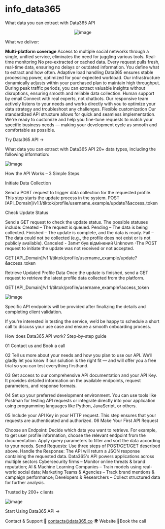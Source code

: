 # info_data365
What data you can extract with Data365 API

<p align="center">
  <img src="https://github.com/user-attachments/assets/30df924c-a66b-48a2-9015-c9824f45a139" alt="image" />
</p>

What we deliver:

**Multi-platform coverage**
Access to multiple social networks through a single, unified service, eliminates the need for juggling various tools.
Real-time monitoring
No pre-extracted or cached data. Every request pulls fresh, real-time data, ensuring no delays or outdated information. You define what to extract and how often.
Adaptive load handling
Data365 ensures stable processing power, optimized for your expected workload. Our infrastructure dynamically adjusts within your purchased plan to maintain high throughput. During peak traffic periods, you can extract valuable insights without disruptions, ensuring smooth and reliable data collection.
Human support by email
Connect with real experts, not chatbots. Our responsive team actively listens to your needs and works directly with you to optimize your data strategy and troubleshoot any challenges.
Flexible customization
Our standardized API structure allows for quick and seamless implementation. We're ready to customize and help you fine-tune requests to match your specific business needs — making your development cycle as smooth and comfortable as possible.

Try Data365 API →

What data you can extract with Data365 API
20+ data types, including the following information:

![image](https://github.com/user-attachments/assets/a6c3415e-7201-4f1c-8744-ad2621996dd7)

How the API Works – 3 Simple Steps

Initiate Data Collection

Send a POST request to trigger data collection for the requested profile. This step starts the update process in the system.
POST [API_Domain]/v1.1/tiktok/profile/username_example/update?&access_token

Check Update Status

Send a GET request to check the update status. The possible statuses include:
Created – The request is queued.
Pending – The data is being collected.
Finished – The update is complete, and the data is ready.
Fail – The data could not be collected (e.g., the profile does not exist or is not publicly available).
Canceled - Запит був відмінений
Unknown -The POST request to initiate the update was not received or not accepted.

GET [API_Domain]/v1.1/tiktok/profile/username_example/update?&access_token

 Retrieve Updated Profile Data
Once the update is finished, send a GET request to retrieve the latest profile data collected from the platform.

GET [API_Domain]/v1.1/tiktok/profile/username_example?access_token

![image](https://github.com/user-attachments/assets/77847f0a-6d20-492e-a617-86ee6b66c8e7)

Specific API endpoints will be provided after finalizing the details and completing client validation.

If you're interested in testing the service, we’d be happy to schedule a short call to discuss your use case and ensure a smooth onboarding process.

How does Data365 API work?
Step-by-step guide

01
Contact us and Book a call

02
Tell us more about your needs and how you plan to use our API. We’ll gladly let you know if our solution is the right fit — and will offer you a free trial so you can test everything firsthand.


03
Get access to our comprehensive API documentation and your API Key. It provides detailed information on the available endpoints, request parameters, and response formats.


04
Set up your preferred development environment. You can use tools like Postman for testing API requests or integrate directly into your application using programming languages like Python, JavaScript, or others.


05
Include your API Key in your HTTP request. This step ensures that your requests are authenticated and authorized.
06
Make Your First API Request


Choose an Endpoint: Decide which data you want to retrieve. For example, to get user profile information, choose the relevant endpoint from the documentation.
Apply query parameters to filter and sort the data according to your needs.
Send Requests: Use three steps of POST/GET/GET described above. 
Handle the Response: The API will return a JSON response containing the requested data.
Data365's API powers applications across multiple sectors
Cybersecurity firms – Monitor online threats & brand reputation;
AI & Machine Learning Companies – Train models using real-world social data;
Marketing Teams & Agencies – Track brand mentions & campaign performance;
Developers & Researchers – Collect structured data for further analysis.

Trusted by 200+ clients

![image](https://github.com/user-attachments/assets/954894d4-c693-4d51-8a26-caa7f43b4e11)

Start Using Data365 API →

Contact & Support
📧 contacts@data365.co
🌍 Website
🔗Book the call  







